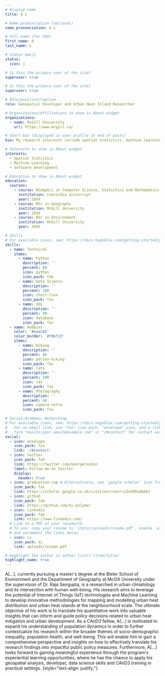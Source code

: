 ```yaml
---
# Display name
title: A L

# Name pronunciation (optional)
name_pronunciation: A L

# Full name (for SEO)
first_name: A
last_name: L

# Status emoji
status:
  icon: 🌿

# Is this the primary user of the site?
superuser: true

# Is this the primary user of the site?
superuser: true

# Role/position/tagline
role: Geospatial Developer and Urban Heat Island Researcher

# Organizations/Affiliations to show in About widget
organizations:
  - name: McGill University 
    url: https://www.mcgill.ca/

# Short bio (displayed in user profile at end of posts)
bio: My research interests include spatial statistics, machine learning and its application in spatial sciences. 

# Interests to show in About widget
interests:
  - Spatial Statistics
  - Machine Learning
  - Software Development

# Education to show in About widget
education:
  courses:
    - course: BCompSci in Computer Science, Statistics and Mathematics
      institution: Concordia univerisyt
      year: 20XX
    - course: MSc in Geography
      institution: McGill University
      year: 20XX
    - course: BSc in Environment
      institution: McGill University
      year: 20XX

# Skills
# For available icons, see: https://docs.hugoblox.com/getting-started/page-builder/#icons
skills:
  - name: Technical
    items:
      - name: Python
        description: ''
        percent: 80
        icon: python
        icon_pack: fab
      - name: Data Science
        description: ''
        percent: 100
        icon: chart-line
        icon_pack: fas
      - name: SQL
        description: ''
        percent: 40
        icon: database
        icon_pack: fas
  - name: Hobbies
    color: '#eeac02'
    color_border: '#f0bf23'
    items:
      - name: Hiking
        description: ''
        percent: 60
        icon: person-hiking
        icon_pack: fas
      - name: Cats
        description: ''
        percent: 100
        icon: cat
        icon_pack: fas
      - name: Photography
        description: ''
        percent: 80
        icon: camera-retro
        icon_pack: fas

# Social/Academic Networking
# For available icons, see: https://docs.hugoblox.com/getting-started/page-builder/#icons
#   For an email link, use "fas" icon pack, "envelope" icon, and a link in the
#   form "mailto:your-email@example.com" or "/#contact" for contact widget.
social:
  - icon: envelope
    icon_pack: fas
    link: '/#contact'
  - icon: twitter
    icon_pack: fab
    link: https://twitter.com/GeorgeCushen
    label: Follow me on Twitter
    display:
      header: true
  - icon: graduation-cap # Alternatively, use `google-scholar` icon from `ai` icon pack
    icon_pack: fas
    link: https://scholar.google.co.uk/citations?user=sIwtMXoAAAAJ
  - icon: github
    icon_pack: fab
    link: https://github.com/hi-polymer
  - icon: linkedin
    icon_pack: fab
    link: https://www.linkedin.com/
  # Link to a PDF of your resume/CV.
  # To use: copy your resume to `static/uploads/resume.pdf`, enable `ai` icons in `params.yaml`,
  # and uncomment the lines below.
  - icon: cv
    icon_pack: ai
    link: uploads/resume.pdf

# Highlight the author in author lists? (true/false)
highlight_name: true
---
```


A[...], currently pursuing a master's degree at the Bieler School of Environment and the Department of Geography at McGill University under the supervision of Dr. Raja Sengupta, is a researched in urban climatology and its intersection with human well-being. His research aims to leverage the potential of Internet of Things (IoT) technologies and Machine Learning to develop innovative methodologies for mapping and modelling urban heat distribution and urban heat islands at the neighbourhood scale. The ultimate objective of his work is to translate his quantitative work into valuable insights that can inform and guide policy decisions related to urban heat mitigation and urban development. As a CAnD3 fellow, A[...] is motivated to expand his understanding of population dynamics in order to further contextualize his research within the broader themes of socio-demographic inequality, population health, and well-being. This will enable him to gain a comprehensive perspective and insights on how to effectively translate his research findings into impactful public policy measures. Furthermore, A[...] looks forward to gaining meaningful experience through the program's experiential learning opportunities, where he has the chance to apply his geospatial analysis, developer, data science skills and CAnD3 training in practical settings.
{style="text-align: justify;"}
